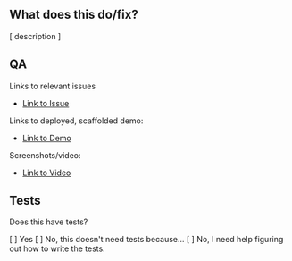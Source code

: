 ## What does this do/fix?

[ description ]


## QA

Links to relevant issues
- [Link to Issue](https://example.com)

Links to deployed, scaffolded demo:
- [Link to Demo](https://example.com)

Screenshots/video:
- [Link to Video](https://example.com)

## Tests

Does this have tests?

[ ] Yes
[ ] No, this doesn't need tests because...
[ ] No, I need help figuring out how to write the tests.

